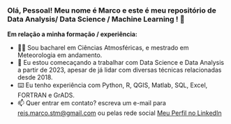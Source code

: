<!-- ![Banner Principal](https://github.com/mrco-at/mrco-at/blob/main/Banner.png) --> 

### Olá, Pessoal! Meu nome é Marco e este é meu repositório de Data Analysis/ Data Science / Machine Learning ! 👋

<b>Em relação a minha formação / experiência:</b>
- 🙋‍♂️ Sou bacharel em Ciências Atmosféricas, e mestrado em Meteorologia em andamento.
- 🎲 Eu estou comecaçando a trabalhar com Data Science e Data Analysis a partir de 2023, apesar de já lidar com diversas técnicas relacionadas desde 2018. 
- ⌨️ Eu tenho experiência com Python, R, QGIS, Matlab, SQL, Excel, FORTRAN e GrADS.
- 📫 Quer entrar em contato? escreva um e-mail para reis.marco.stm@gmail.com ou pelas rede social [Meu Perfil no LinkedIn](https://www.linkedin.com/in/marco-ant%C3%B4nio-godinho-dos-reis-612128200/)
